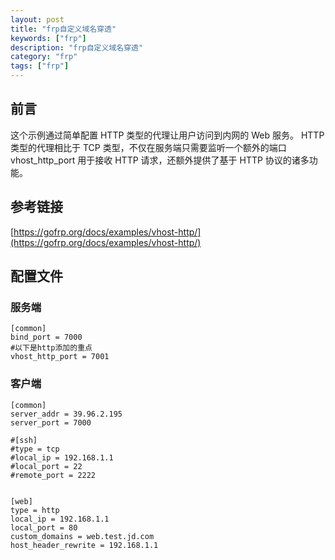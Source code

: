 ```yaml
---
layout: post
title: "frp自定义域名穿透"
keywords: ["frp"]
description: "frp自定义域名穿透"
category: "frp"
tags: ["frp"]
---
```

## 前言
这个示例通过简单配置 HTTP 类型的代理让用户访问到内网的 Web 服务。
HTTP 类型的代理相比于 TCP 类型，不仅在服务端只需要监听一个额外的端口 vhost_http_port 用于接收 HTTP 请求，还额外提供了基于 HTTP 协议的诸多功能。

## 参考链接
[https://gofrp.org/docs/examples/vhost-http/](https://gofrp.org/docs/examples/vhost-http/)

## 配置文件
### 服务端
```
[common]
bind_port = 7000
#以下是http添加的重点
vhost_http_port = 7001
```

### 客户端
```
[common]
server_addr = 39.96.2.195
server_port = 7000

#[ssh]
#type = tcp
#local_ip = 192.168.1.1
#local_port = 22
#remote_port = 2222


[web]
type = http
local_ip = 192.168.1.1
local_port = 80
custom_domains = web.test.jd.com
host_header_rewrite = 192.168.1.1
```
